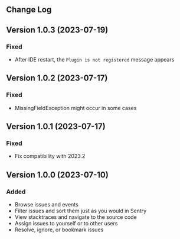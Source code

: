 Change Log
----------
## Version 1.0.3 (2023-07-19)
### Fixed
- After IDE restart, the `Plugin is not registered` message appears

## Version 1.0.2 (2023-07-17)
### Fixed
- MissingFieldException might occur in some cases

## Version 1.0.1 (2023-07-17)
### Fixed
- Fix compatibility with 2023.2

## Version 1.0.0 (2023-07-10)
### Added
- Browse issues and events
- Filter issues and sort them just as you would in Sentry
- View stacktraces and navigate to the source code
- Assign issues to yourself or to other users
- Resolve, ignore, or bookmark issues